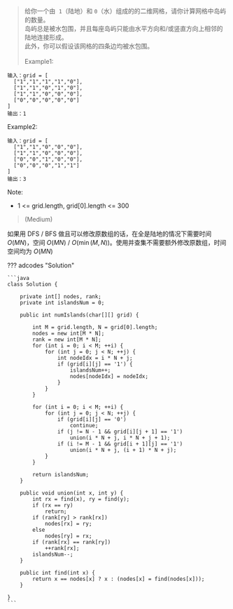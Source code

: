 <!-- prettier-ignore-start -->

> 给你一个由  `1`（陆地）和 `0`（水）组成的的二维网格，请你计算网格中岛屿的数量。<br>
> 岛屿总是被水包围，并且每座岛屿只能由水平方向和/或竖直方向上相邻的陆地连接形成。<br>
> 此外，你可以假设该网格的四条边均被水包围。
> <br><br>
Example1:
```
输入：grid = [
  ["1","1","1","1","0"],
  ["1","1","0","1","0"],
  ["1","1","0","0","0"],
  ["0","0","0","0","0"]
]
输出：1
```
Example2:
```
输入：grid = [
  ["1","1","0","0","0"],
  ["1","1","0","0","0"],
  ["0","0","1","0","0"],
  ["0","0","0","1","1"]
]
输出：3
```
Note:
>
-   1 <= grid.length, grid[0].length <= 300
>
> (Medium)

<!-- prettier-ignore-end -->

如果用 DFS / BFS 做且可以修改原数组的话，在全是陆地的情况下需要时间 $O(MN)$，空间 $O(MN)$ / $O(\min(M, N))$。使用并查集不需要额外修改原数组，时间空间均为 $O(MN)$

??? adcodes "Solution"

    ```java
    class Solution {

        private int[] nodes, rank;
        private int islandsNum = 0;

        public int numIslands(char[][] grid) {

            int M = grid.length, N = grid[0].length;
            nodes = new int[M * N];
            rank = new int[M * N];
            for (int i = 0; i < M; ++i) {
                for (int j = 0; j < N; ++j) {
                    int nodeIdx = i * N + j;
                    if (grid[i][j] == '1') {
                        islandsNum++;
                        nodes[nodeIdx] = nodeIdx;
                    }
                }
            }

            for (int i = 0; i < M; ++i) {
                for (int j = 0; j < N; ++j) {
                    if (grid[i][j] == '0')
                        continue;
                    if (j != N - 1 && grid[i][j + 1] == '1')
                        union(i * N + j, i * N + j + 1);
                    if (i != M - 1 && grid[i + 1][j] == '1')
                        union(i * N + j, (i + 1) * N + j);
                }
            }

            return islandsNum;
        }

        public void union(int x, int y) {
            int rx = find(x), ry = find(y);
            if (rx == ry)
                return;
            if (rank[ry] > rank[rx])
                nodes[rx] = ry;
            else
                nodes[ry] = rx;
            if (rank[rx] == rank[ry])
                ++rank[rx];
            islandsNum--;
        }

        public int find(int x) {
            return x == nodes[x] ? x : (nodes[x] = find(nodes[x]));
        }

    }
    ```
